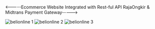 <-----Ecommerce Website Integrated with Rest-ful API RajaOngkir & Midtrans Payment Gateway----->


![belionline 1](https://user-images.githubusercontent.com/79618314/113013948-5dd87e80-91a6-11eb-801e-ac8d565b0b33.png)
![belionline 2](https://user-images.githubusercontent.com/79618314/113013939-5add8e00-91a6-11eb-91d0-d60d87d5b6bd.png)
![belionline 3](https://user-images.githubusercontent.com/79618314/113013945-5ca75180-91a6-11eb-836e-5be46343923b.png)
